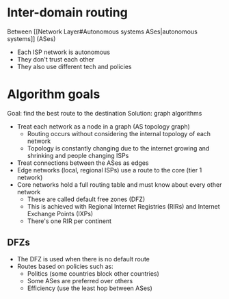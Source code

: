 # Inter-domain routing
Between [[Network Layer#Autonomous systems ASes|autonomous systems]] (ASes)
- Each ISP network is autonomous
- They don't trust each other
- They also use different tech and policies

# Algorithm goals
Goal: find the best route to the destination
Solution: graph algorithms

- Treat each network as a node in a graph (AS topology graph)
	- Routing occurs without considering the internal topology of each network
	- Topology is constantly changing due to the internet growing and shrinking and people changing ISPs
- Treat connections between the ASes as edges
- Edge networks (local, regional ISPs) use a route to the core (tier 1 network)
- Core networks hold a full routing table and must know about every other network
	- These are called default free zones (DFZ)
	- This is achieved with Regional Internet Registries (RIRs) and Internet Exchange Points (IXPs)
	- There's one RIR per continent

## DFZs
- The DFZ is used when there is no default route
- Routes based on policies such as:
	- Politics (some countries block other countries)
	- Some ASes are preferred over others
	- Efficiency (use the least hop between ASes)